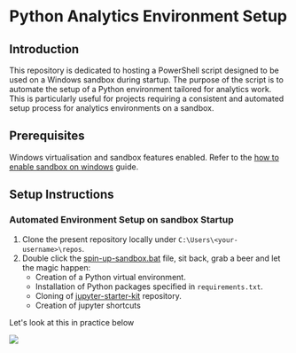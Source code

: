 # Python Analytics Environment Setup

## Introduction
This repository is dedicated to hosting a PowerShell script designed to be used 
on a Windows sandbox during startup. The purpose of the script is to 
automate the setup of a Python environment tailored for analytics work. This is 
particularly useful for projects requiring a consistent and automated setup 
process for analytics environments on a sandbox.

## Prerequisites
Windows virtualisation and sandbox features enabled. Refer to the 
[how to enable sandbox on windows](https://www.freecodecamp.org/news/how-to-enable-sandbox-on-windows/) guide.

## Setup Instructions

### Automated Environment Setup on sandbox Startup
1. Clone the present repository locally under `C:\Users\<your-username>\repos`.
2. Double click the [spin-up-sandbox.bat](./spin-up-sandbox.bat) file, 
   sit back, grab a beer and let the magic happen:
   - Creation of a Python virtual environment.
   - Installation of Python packages specified in `requirements.txt`.
   - Cloning of [jupyter-starter-kit](https://bitbucket.org/ghb-credit-risk/jupyter-starter-kit/src) repository.
   - Creation of jupyter shortcuts

Let's look at this in practice below

![](./img/demo.gif)